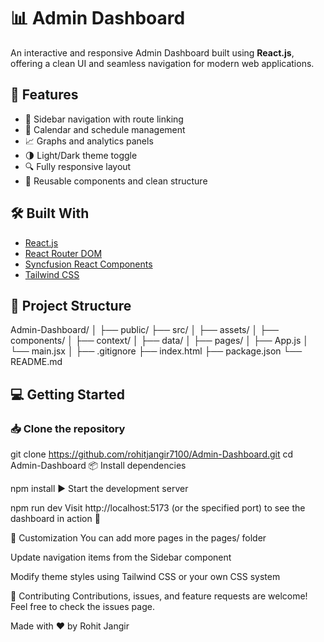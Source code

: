 # 📊 Admin Dashboard

An interactive and responsive Admin Dashboard built using **React.js**, offering a clean UI and seamless navigation for modern web applications.

## 🚀 Features

- 📁 Sidebar navigation with route linking
- 📆 Calendar and schedule management
- 📈 Graphs and analytics panels
- 🌗 Light/Dark theme toggle
- 🔍 Fully responsive layout
- 🧩 Reusable components and clean structure

## 🛠️ Built With

- [React.js](https://reactjs.org/)
- [React Router DOM](https://reactrouter.com/)
- [Syncfusion React Components](https://www.syncfusion.com/react-ui-components)
- [Tailwind CSS](https://tailwindcss.com/)

## 📂 Project Structure

Admin-Dashboard/
│
├── public/
├── src/
│ ├── assets/
│ ├── components/
│ ├── context/
│ ├── data/
│ ├── pages/
│ ├── App.js
│ └── main.jsx
│
├── .gitignore
├── index.html
├── package.json
└── README.md


## 💻 Getting Started

### 📥 Clone the repository


git clone https://github.com/rohitjangir7100/Admin-Dashboard.git
cd Admin-Dashboard
📦 Install dependencies

npm install
▶️ Start the development server

npm run dev
Visit http://localhost:5173 (or the specified port) to see the dashboard in action 🚀

🔧 Customization
You can add more pages in the pages/ folder

Update navigation items from the Sidebar component

Modify theme styles using Tailwind CSS or your own CSS system


🤝 Contributing
Contributions, issues, and feature requests are welcome!
Feel free to check the issues page.


Made with ❤️ by Rohit Jangir
